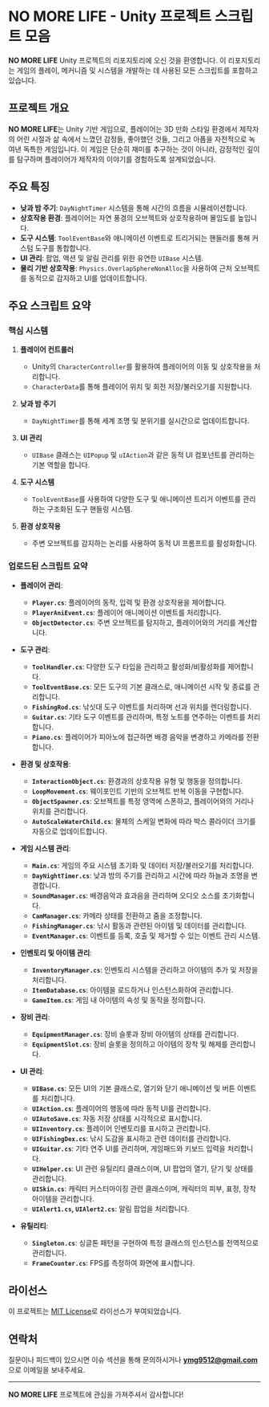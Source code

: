 # NO MORE LIFE - Unity 프로젝트 스크립트 모음

**NO MORE LIFE** Unity 프로젝트의 리포지토리에 오신 것을 환영합니다. 이 리포지토리는 게임의 플레이, 메커니즘 및 시스템을 개발하는 데 사용된 모든 스크립트를 포함하고 있습니다.

## 프로젝트 개요

**NO MORE LIFE**는 Unity 기반 게임으로, 플레이어는 3D 만화 스타일 환경에서 제작자의 어린 시절과 삶 속에서 느꼈던 감정들, 좋아했던 것들, 그리고 아픔을 자전적으로 녹여낸 독특한 게임입니다. 이 게임은 단순히 재미를 추구하는 것이 아니라, 감정적인 깊이를 탐구하며 플레이어가 제작자의 이야기를 경험하도록 설계되었습니다.

## 주요 특징

- **낮과 밤 주기**: `DayNightTimer` 시스템을 통해 시간의 흐름을 시뮬레이션합니다.
- **상호작용 환경**: 플레이어는 자연 풍경의 오브젝트와 상호작용하며 몰입도를 높입니다.
- **도구 시스템**: `ToolEventBase`와 애니메이션 이벤트로 트리거되는 핸들러를 통해 커스텀 도구를 통합합니다.
- **UI 관리**: 팝업, 액션 및 알림 관리를 위한 유연한 `UIBase` 시스템.
- **물리 기반 상호작용**: `Physics.OverlapSphereNonAlloc`을 사용하여 근처 오브젝트를 동적으로 감지하고 UI를 업데이트합니다.

## 주요 스크립트 요약

### 핵심 시스템

1. **플레이어 컨트롤러**
   - Unity의 `CharacterController`를 활용하여 플레이어의 이동 및 상호작용을 처리합니다.
   - `CharacterData`를 통해 플레이어 위치 및 회전 저장/불러오기를 지원합니다.

2. **낮과 밤 주기**
   - `DayNightTimer`를 통해 세계 조명 및 분위기를 실시간으로 업데이트합니다.

3. **UI 관리**
   - `UIBase` 클래스는 `UIPopup` 및 `uIAction`과 같은 동적 UI 컴포넌트를 관리하는 기본 역할을 합니다.

4. **도구 시스템**
   - `ToolEventBase`를 사용하여 다양한 도구 및 애니메이션 트리거 이벤트를 관리하는 구조화된 도구 핸들링 시스템.

5. **환경 상호작용**
   - 주변 오브젝트를 감지하는 논리를 사용하여 동적 UI 프롬프트를 활성화합니다.

### 업로드된 스크립트 요약

- **플레이어 관리**:
  - **`Player.cs`**: 플레이어의 동작, 입력 및 환경 상호작용을 제어합니다.
  - **`PlayerAniEvent.cs`**: 플레이어 애니메이션 이벤트를 처리합니다.
  - **`ObjectDetector.cs`**: 주변 오브젝트를 탐지하고, 플레이어와의 거리를 계산합니다.

- **도구 관리**:
  - **`ToolHandler.cs`**: 다양한 도구 타입을 관리하고 활성화/비활성화를 제어합니다.
  - **`ToolEventBase.cs`**: 모든 도구의 기본 클래스로, 애니메이션 시작 및 종료를 관리합니다.
  - **`FishingRod.cs`**: 낚싯대 도구 이벤트를 처리하며 선과 위치를 렌더링합니다.
  - **`Guitar.cs`**: 기타 도구 이벤트를 관리하며, 특정 노트를 연주하는 이벤트를 처리합니다.
  - **`Piano.cs`**: 플레이어가 피아노에 접근하면 배경 음악을 변경하고 카메라를 전환합니다.

- **환경 및 상호작용**:
  - **`InteractionObject.cs`**: 환경과의 상호작용 유형 및 행동을 정의합니다.
  - **`LoopMovement.cs`**: 웨이포인트 기반의 오브젝트 반복 이동을 구현합니다.
  - **`ObjectSpawner.cs`**: 오브젝트를 특정 영역에 스폰하고, 플레이어와의 거리나 위치를 관리합니다.
  - **`AutoScaleWaterChild.cs`**: 물체의 스케일 변화에 따라 박스 콜라이더 크기를 자동으로 업데이트합니다.

- **게임 시스템 관리**:
  - **`Main.cs`**: 게임의 주요 시스템 초기화 및 데이터 저장/불러오기를 처리합니다.
  - **`DayNightTimer.cs`**: 낮과 밤의 주기를 관리하고 시간에 따라 하늘과 조명을 변경합니다.
  - **`SoundManager.cs`**: 배경음악과 효과음을 관리하며 오디오 소스를 초기화합니다.
  - **`CamManager.cs`**: 카메라 상태를 전환하고 줌을 조정합니다.
  - **`FishingManager.cs`**: 낚시 활동과 관련된 아이템 및 데이터를 관리합니다.
  - **`EventManager.cs`**: 이벤트를 등록, 호출 및 제거할 수 있는 이벤트 관리 시스템.

- **인벤토리 및 아이템 관리**:
  - **`InventoryManager.cs`**: 인벤토리 시스템을 관리하고 아이템의 추가 및 저장을 처리합니다.
  - **`ItemDatabase.cs`**: 아이템을 로드하거나 인스턴스화하여 관리합니다.
  - **`GameItem.cs`**: 게임 내 아이템의 속성 및 동작을 정의합니다.

- **장비 관리**:
  - **`EquipmentManager.cs`**: 장비 슬롯과 장비 아이템의 상태를 관리합니다.
  - **`EquipmentSlot.cs`**: 장비 슬롯을 정의하고 아이템의 장착 및 해제를 관리합니다.

- **UI 관리**:
  - **`UIBase.cs`**: 모든 UI의 기본 클래스로, 열기와 닫기 애니메이션 및 버튼 이벤트를 처리합니다.
  - **`UIAction.cs`**: 플레이어의 행동에 따라 동적 UI를 관리합니다.
  - **`UIAutoSave.cs`**: 자동 저장 상태를 시각적으로 표시합니다.
  - **`UIInventory.cs`**: 플레이어 인벤토리를 표시하고 관리합니다.
  - **`UIFishingDex.cs`**: 낚시 도감을 표시하고 관련 데이터를 관리합니다.
  - **`UIGuitar.cs`**: 기타 연주 UI를 관리하며, 게임패드와 키보드 입력을 처리합니다.
  - **`UIHelper.cs`**: UI 관련 유틸리티 클래스이며, UI 팝업의 열기, 닫기 및 상태를 관리합니다.
  - **`UISkin.cs`**: 캐릭터 커스터마이징 관련 클래스이며, 캐릭터의 피부, 표정, 장착 아이템을 관리합니다.
  - **`UIAlert1.cs`, `UIAlert2.cs`**: 알림 팝업을 처리합니다.

- **유틸리티**:
  - **`Singleton.cs`**: 싱글톤 패턴을 구현하여 특정 클래스의 인스턴스를 전역적으로 관리합니다.
  - **`FrameCounter.cs`**: FPS를 측정하여 화면에 표시합니다.


## 라이선스

이 프로젝트는 [MIT License](LICENSE)로 라이선스가 부여되었습니다.

## 연락처

질문이나 피드백이 있으시면 이슈 섹션을 통해 문의하시거나 **ymg9512@gmail.com**으로 이메일을 보내주세요.

---

**NO MORE LIFE** 프로젝트에 관심을 가져주셔서 감사합니다!
